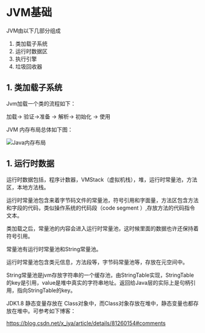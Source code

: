 # JVM基础

JVM由以下几部分组成

1. 类加载子系统
2. 运行时数据区
3. 执行引擎
4. 垃圾回收器

## 1. 类加载子系统

Jvm加载一个类的流程如下：

加载-> 验证->准备 -> 解析-> 初始化 -> 使用



JVM 内存布局总体如下图：

![Java内存布局](https://p0.meituan.net/travelcube/132ba6ba720f2bfc6c69b1ce490f7c87693987.jpg)

## 1. 运行时数据



运行时数据包括，程序计数器，VMStack（虚拟机栈），堆，运行时常量池，方法区，本地方法栈。

运行时常量池包含来着字节码文件的常量池，符号引用和字面量，方法区包含方法和字段的代码，类似操作系统的代码段（code segment ）,存放方法的代码指令文本。

类加载之后，常量池的内容会进入运行时常量池，这时候里面的数据也许还保持着符号引用。

常量池有运行时常量池和String常量池。

​	运行时常量池包含类元信息，方法段等，字节码常量池等，存放在元空间中。

​	String常量池是jvm存放字符串的一个缓存池，由StringTable实现，StringTable的key是引用，value是堆中真实的字符串地址。返回给Java层的实际上是句柄引用，指向StringTable的key。

JDK1.8 静态变量存放在 Class对象中，而Class对象存放在堆中，静态变量也都存放在堆中。可参考如下博客：

https://blog.csdn.net/x_iya/article/details/81260154#comments


